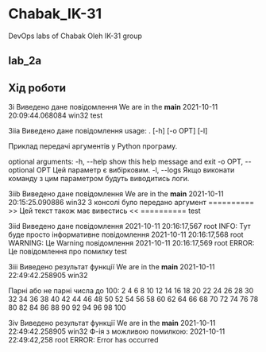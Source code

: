 # Chabak_IK-31  
DevOps labs of Chabak Oleh IK-31 group  
## lab_2a  


## Хід роботи  

3i
Виведено дане повідомлення
We are in the __main__
2021-10-11 20:09:44.068084
win32
test

3iia
Виведено дане повідомлення
usage: . [-h] [-o OPT] [-l]

Приклад передачі аргументів у Python програму.

optional arguments:
  -h, --help            show this help message and exit
  -o OPT, --optional OPT
                        Цей параметр є вибірковим.
  -l, --logs            Якщо виконати команду з цим параметром будуть виводитись логи.

3iib
Виведено дане повідомлення
We are in the __main__
2021-10-11 20:15:25.090886
win32
З консолі було передано аргумент
 ========== >> Цей текст також має вивестись << ==========
test

3iid
Виведено дане повідомлення
2021-10-11 20:16:17,567 root INFO: Тут буде просто інформативне повідомлення
2021-10-11 20:16:17,568 root WARNING: Це Warning повідомлення
2021-10-11 20:16:17,569 root ERROR: Це повідомлення про помилку
test

3iii
Виведено результат функції
We are in the __main__
2021-10-11 22:49:42.258905
win32

Парні або не парні числа до 100:
2 4 6 8 10 12 14 16 18 20 22 24 26 28 30 32 34 36 38 40 42 44 46 48 50 52 54 56 58 60 62 64 66 68 70 72 74 76 78 80 82 84 86 88 90 92 94 96 98 100

3iv
Виведено результат функції
We are in the __main__
2021-10-11 22:49:42.258905
win32
Ф-ія з можливою помилкою:
2021-10-11 22:49:42,258 root ERROR: Error has occurred
